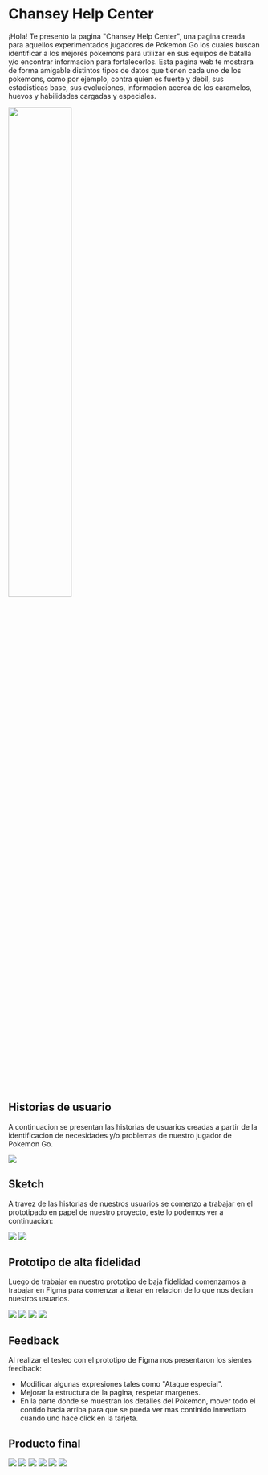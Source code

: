 <!DOCTYPE html>
<html>
  <head>
    <meta charset="utf-8">
    <meta name="viewport" content="width=device-width">
    <link href="style.css" rel="stylesheet" type="text/css" />
  </head>
  <body>
    <h1>Chansey Help Center</h1>
    <p>¡Hola! Te presento la pagina "Chansey Help Center", una pagina creada para aquellos experimentados jugadores de Pokemon Go los cuales buscan identificar a los mejores pokemons para utilizar en sus equipos de batalla y/o encontrar informacion  para fortalecerlos. Esta pagina web te mostrara de forma amigable distintos tipos de datos que tienen cada uno de los pokemons, como por ejemplo, contra quien es fuerte y debil, sus estadisticas base, sus evoluciones, informacion acerca de los caramelos, huevos y habilidades cargadas y especiales.</p>
    <img src="./ReadMeIMG/logo2.png" width ="50%">
    <h2>Historias de usuario</h2>
    <p>A continuacion se presentan las historias de usuarios creadas a partir de la identificacion de necesidades y/o problemas de nuestro jugador de Pokemon Go.</p>
    <img src="./ReadMeIMG/hu.PNG">
    <h2>Sketch</h2>
    <p>A travez de las historias de nuestros usuarios se comenzo a trabajar en el prototipado en papel de nuestro proyecto, este lo podemos ver a continuacion: </p>
    <img src="./ReadMeIMG/prototipo1.jpeg">
    <img src="./ReadMeIMG/prototipo2.jpeg">
    <h2>Prototipo de alta fidelidad</h2>
    <p>Luego de trabajar en nuestro prototipo de baja fidelidad comenzamos a trabajar en Figma para comenzar a iterar en relacion de lo que nos decian nuestros usuarios.</p>
    <img src="./ReadMeIMG/figma1.PNG">
    <img src="./ReadMeIMG/figma2.PNG">
    <img src="./ReadMeIMG/figma3.PNG">
    <img src="./ReadMeIMG/figma4.PNG">
    <h2>Feedback</h2>
    <p>Al realizar el testeo con el prototipo de Figma nos presentaron los sientes feedback:
      <ul>
        <li>Modificar algunas expresiones tales como "Ataque especial".</li>
        <li>Mejorar la estructura de la pagina, respetar margenes.</li>
        <li>En la parte donde se muestran los detalles del Pokemon, mover todo el contido hacia arriba para que se pueda ver mas continido inmediato cuando uno hace click en la tarjeta.</li>
      </ul>
    <h2>Producto final</h2>
    <img src="./ReadMeIMG/final1.PNG">
    <img src="./ReadMeIMG/final2.PNG">
    <img src="./ReadMeIMG/final3.PNG">
    <img src="./ReadMeIMG/final4.PNG">
    <img src="./ReadMeIMG/final5.PNG">
    <img src="./ReadMeIMG/final6.PNG">
    </p>
  </body>
</html>